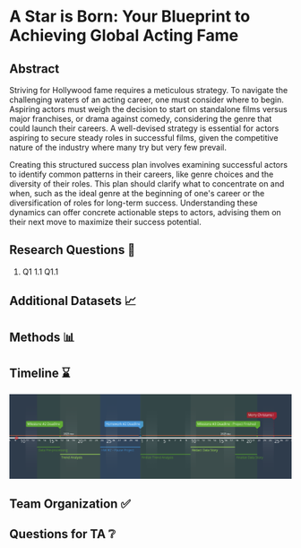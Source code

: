 # A Star is Born: Your Blueprint to Achieving Global Acting Fame

## Abstract
Striving for Hollywood fame requires a meticulous strategy. To navigate the challenging waters of an acting career, one must consider where to begin. 
Aspiring actors must weigh the decision to start on standalone films versus major franchises, or drama against comedy, considering the genre that could launch their careers. 
A well-devised strategy is essential for actors aspiring to secure steady roles in successful films, given the competitive nature of the industry where many try but very few prevail.

Creating this structured success plan involves examining successful actors to identify common patterns in their careers, like genre choices and the diversity of their roles. 
This plan should clarify what to concentrate on and when, such as the ideal genre at the beginning of one's career or the diversification of roles for long-term success.
Understanding these dynamics can offer concrete actionable steps to actors, advising them on their next move to maximize their success potential.

## Research Questions 🔎
1. Q1
    1.1 Q1.1

## Additional Datasets 📈

## Methods 📊

## Timeline ⌛️
![Shine Bright Like Adamon](img/timeline.png)

## Team Organization ✅


## Questions for TA ❔

